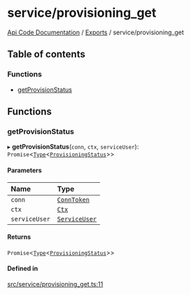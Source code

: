 # service/provisioning\_get
 
[Api Code Documentation](../README.md) / [Exports](../modules.md) / service/provisioning\_get

## Table of contents

### Functions

- [getProvisionStatus](service_provisioning_get.md#getprovisionstatus)

## Functions

### getProvisionStatus

▸ **getProvisionStatus**(`conn`, `ctx`, `serviceUser`): `Promise`\<[`Type`](result.md#type)\<[`ProvisioningStatus`](../interfaces/service_domain_system_information_system_information.ProvisioningStatus.md)\>\>

#### Parameters

| Name | Type |
| :------ | :------ |
| `conn` | [`ConnToken`](service_conn.md#conntoken) |
| `ctx` | [`Ctx`](../interfaces/lib_ctx.Ctx.md) |
| `serviceUser` | [`ServiceUser`](../interfaces/service_domain_organization_service_user.ServiceUser.md) |

#### Returns

`Promise`\<[`Type`](result.md#type)\<[`ProvisioningStatus`](../interfaces/service_domain_system_information_system_information.ProvisioningStatus.md)\>\>

#### Defined in

[src/service/provisioning_get.ts:11](https://github.com/openkfw/TruBudget/blob/3b9e793/api/src/service/provisioning_get.ts#L11)
